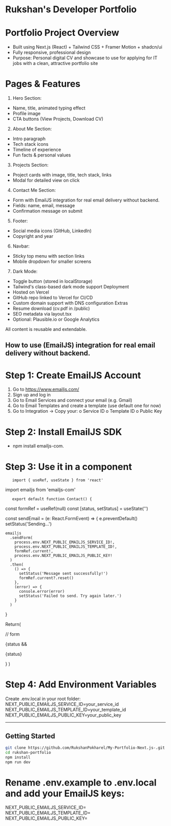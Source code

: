 # Rukshan's Developer Portfolio

# Portfolio Project Overview

- Built using Next.js (React) + Tailwind CSS + Framer Motion + shadcn/ui
- Fully responsive, professional design
- Purpose: Personal digital CV and showcase to use for applying for IT jobs with a clean, attractive portfolio site

# Pages & Features

1. Hero Section:

- Name, title, animated typing effect
- Profile image
- CTA buttons (View Projects, Download CV)

2. About Me Section:

- Intro paragraph
- Tech stack icons
- Timeline of experience
- Fun facts & personal values

3. Projects Section:

- Project cards with image, title, tech stack, links
- Modal for detailed view on click

4. Contact Me Section:

- Form with EmailJS integration for real email delivery without backend.
- Fields: name, email, message
- Confirmation message on submit

5. Footer:

- Social media icons (GitHub, LinkedIn)
- Copyright and year

6. Navbar:

- Sticky top menu with section links
- Mobile dropdown for smaller screens

7. Dark Mode:

- Toggle button (stored in localStorage)
- Tailwind's class-based dark mode support
  Deployment
- Hosted on Vercel
- GitHub repo linked to Vercel for CI/CD
- Custom domain support with DNS configuration
  Extras
- Resume download (cv.pdf in /public)
- SEO metadata via layout.tsx
- Optional: Plausible.io or Google Analytics

All content is reusable and extendable.

## How to use (EmailJS) integration for real email delivery without backend.

# Step 1: Create EmailJS Account

1. Go to https://www.emailjs.com/
2. Sign up and log in
3. Go to Email Services and connect your email (e.g. Gmail)
4. Go to Email Templates and create a template (use default one for now)
5. Go to Integration → Copy your:
   o Service ID
   o Template ID
   o Public Key

# Step 2: Install EmailJS SDK

- npm install emailjs-com.

# Step 3: Use it in a component

       import { useRef, useState } from 'react'

import emailjs from 'emailjs-com'

       export default function Contact() {

const formRef = useRef<HTMLFormElement>(null)
const [status, setStatus] = useState('')

const sendEmail = (e: React.FormEvent<HTMLFormElement>) => {
e.preventDefault()
setStatus('Sending...')

    emailjs
      .sendForm(
        process.env.NEXT_PUBLIC_EMAILJS_SERVICE_ID!,
        process.env.NEXT_PUBLIC_EMAILJS_TEMPLATE_ID!,
        formRef.current!,
        process.env.NEXT_PUBLIC_EMAILJS_PUBLIC_KEY!
      )
      .then(
        () => {
          setStatus('Message sent successfully!')
          formRef.current?.reset()
        },
        (error) => {
          console.error(error)
          setStatus('Failed to send. Try again later.')
        }
      )

}

Return(

<form ref={formRef} onSubmit={sendEmail} className="space-y-6">
// form
</form>
{status && <p className="mt-4 text-sm text-green-500">{status}</p>}
)

# Step 4: Add Environment Variables

Create .env.local in your root folder:
NEXT_PUBLIC_EMAILJS_SERVICE_ID=your_service_id
NEXT_PUBLIC_EMAILJS_TEMPLATE_ID=your_template_id
NEXT_PUBLIC_EMAILJS_PUBLIC_KEY=your_public_key

---

## Getting Started

```bash
git clone https://github.com/RukshanPokharel/My-Portfolio-Next.js-.git
cd rukshan-portfolio
npm install
npm run dev
```

# Rename .env.example to .env.local and add your EmailJS keys:

NEXT_PUBLIC_EMAILJS_SERVICE_ID=
NEXT_PUBLIC_EMAILJS_TEMPLATE_ID=
NEXT_PUBLIC_EMAILJS_PUBLIC_KEY=
